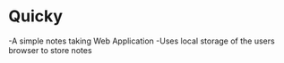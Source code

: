 # Quicky
-A simple notes taking Web Application
-Uses local storage of the users browser to store notes
